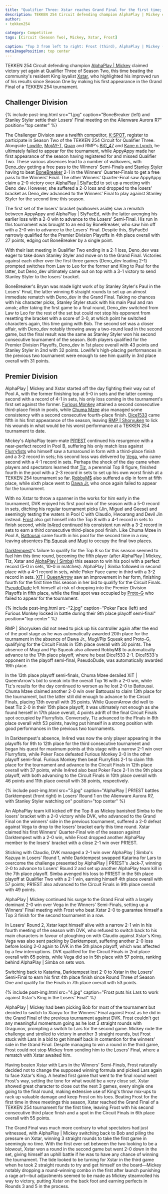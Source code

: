 ```yaml
---
title: "Qualifier Three: Xstar reaches Grand Final for the first time; Top 16 decided for Circuit Finals"
description: TEKKEN 254 Circuit defending champion AlphaPlay | Mickey claimed victory yet again at Qualifier Three of Season Two, this time beating the community's resident King loyalist Xstar.
author:
- tekken254

category: Competitive
tags: [Circuit (Season Two), Mickey, Xstar, Frost]

caption: "Top 3 from left to right: Frost (third), AlphaPlay | Mickey (first) and Xstar (second)"
metaImagePosition: top center
---
```

<p>TEKKEN 254 Circuit defending champion <a href="/circuit/tekken/profile.html?id=2907096" target="_blank">AlphaPlay | Mickey</a> claimed victory yet again at Qualifier Three of Season Two, this time beating the community's resident King loyalist <a href="/circuit/tekken/profile.html?id=4183920" target="_blank">Xstar</a>, who highlighted his improved run of his results since Season One by making his first appearance in the Grand Final of a TEKKEN 254 tournament.</p>

<section>
    <h2 class="site-red uppercase">Challenger Division</h2>
    {% include post-img.html src="1.jpg" caption="BoneBreaker (left) and Stanley Styler settle their Losers' Final meeting on the Alienware Aurora R7" position="top center" %}
    <p>The Challenger Division saw a twelfth competitor, <a href="/circuit/tekken/profile.html?id=2039551" target="_blank">K-SPOT</a>, register to participate in Season Two of the TEKKEN 254 Circuit for Qualifier Three. Alongside <a href="/circuit/tekken/profile.html?id=6265787" target="_blank">Lowlife</a>, <a href="/circuit/tekken/profile.html?id=6507421" target="_blank">MojAY-T</a>, <a href="/circuit/tekken/profile.html?id=2460288" target="_blank">Quan</a> and RMP's <a href="/circuit/tekken/profile.html?id=9245989" target="_blank">BiG_47</a> and <a href="/circuit/tekken/profile.html?id=0395544" target="_blank">Kane n Lynch</a>, he ultimately failed to appear for the tournament, while AppyAppy made her first appearance of the season having registered for and missed Qualifier Two. These various absences lead to a number of walkovers, with <a href="/circuit/tekken/profile.html?id=2782272" target="_blank">Deno_dev</a> getting a free pass to the Winners' Semi-Finals and <a href="/circuit/tekken/profile.html?id=1998890" target="_blank">Stanley Styler</a> having to beat <a href="/circuit/tekken/profile.html?id=7064332" target="_blank">BoneBreaker</a> 2-1 in the Winners' Quarter-Finals to get a free pass to the Winners' Final. The other Winners' Quarter-Final saw AppyAppy claim a 2-0 victory over <a href="/circuit/tekken/profile.html?id=3797413" target="_blank">AlphaPlay | SlyFacEd</a> to set up a meeting with Deno_dev. However, she suffered a 2-0 loss and dropped to the losers' bracket as Deno_dev advanced to the Winners' Final to play against Stanley Styler for the second time this season.</p>
    <p>The first set of the losers' bracket (walkovers aside) saw a rematch between AppyAppy and AlphaPlay | SlyFacEd, with the latter avenging his earlier loss with a 2-0 win to advance to the Losers' Semi-Final. His run in this tournament was brought to an end by BoneBreaker, who saw him off with a 2-0 win to advance to the Losers' Final. Despite this, SlyFacEd narrowly qualified for the Premier Division Playoffs in 4th place overall with 27 points, edging out BoneBreaker by a single point.</p>
    <p>With their last meeting in Qualifier Two ending in a 2-1 loss, Deno_dev was eager to take down Stanley Styler and move on to the Grand Final. Victories against each other over the first three games (Deno_dev leading 2-1) prompted switches from Law to Leo for the former and King to Paul for the latter, but Deno_dev ultimately came out on top with a 3-1 victory to send Stanley Styler to the losers' bracket.</p>
    <p>BoneBreaker's Bryan was made light work of by Stanley Styler's Paul in the Losers' Final, the latter winning 6 straight rounds to set up an almost immediate rematch with Deno_dev in the Grand Final. Taking no chances with his character picks, Stanley Styler stuck with his main Paul and ran amok; after taking the first game to a final round, Deno_dev switched from Law to Leo for the rest of the set but could not stop his opponent from resetting the bracket with a score of 3-0, at which point he switched characters again, this time going with Bob. The second set was a closer affair, with Deno_dev notably throwing away a two-round lead in the second game, but the final result was the same as Stanley Styler won his second consecutive tournament of the season. Both players qualified for the Premier Division Playoffs, Deno_dev in 1st place overall with 43 points and Stanley Styler in 2nd with 32 points. Lowlife's high-placing performances in the previous two tournament were enough to see him qualify in 3rd place overall with 31 points.</p>
</section>

<section>
    <h2 class="site-red uppercase">Premier Division</h2>
    <p>AlphaPlay | Mickey and Xstar started off the day fighting their way out of Pool A, with the former finishing top at 5-0 in sets and the latter coming second with a record of 4-1 in sets, his only loss coming in the tournament's first set against the former. <a href="/circuit/tekken/profile.html?id=3798058" target="_blank">Furious Monkey</a> attained a second consecutive third-place finish in pools, while <a href="/circuit/tekken/profile.html?id=4241790" target="_blank">Chuma Mzee</a> also managed some consistency with a second consecutive fourth-place finish. <a href="/circuit/tekken/profile.html?id=2875928" target="_blank">Dice1533</a> came fifth in his first appearance of the season, leaving <a href="/circuit/tekken/profile.html?id=1677506" target="_blank">RMP | Shoryuken</a> to lick his wounds in what would be his worst performance at a TEKKEN 254 tournament to date.</p>
    <p>Mickey's AlphaPlay team-mate <a href="/circuit/tekken/profile.html?id=8665351" target="_blank">PR1EST</a> continued his resurgence with a near-perfect record in Pool B, suffering his only match loss against <a href="/circuit/tekken/profile.html?id=9970940" target="_blank">Flurryfists</a> who himself saw a turnaround in form with a third-place finish and a 3-2 record in sets; his second loss was delivered by <a href="/circuit/tekken/profile.html?id=7167649" target="_blank">Vega</a>, who came second with a 4-1 record in sets. Perhaps the shock of the day came when players and spectators learned that <a href="/circuit/tekken/profile.html?id=4449622" target="_blank">Tiz</a>, a perennial Top 8 figure, finished fourth in the pool with a 2-3 record in sets to set up his own worst finish at a TEKKEN 254 tournament so far. <a href="/circuit/tekken/profile.html?id=9894033" target="_blank">RobbyM$</a> also suffered a dip in form at fifth place, while sixth place went to <a href="/circuit/tekken/profile.html?id=3027689" target="_blank">Dawa Jr.</a> who once again failed to appear for the tournament.</p>
    <p>With no Xstar to throw a spanner in the works for him early in the tournament, DVK enjoyed his first pool win of the season with a 5-0 record in sets, ditching his regular tournament picks (Jin, Miguel and Geese) and seemingly testing the waters in Pool C with Claudio, Hwoarang and Devil Jin instead. <a href="/circuit/tekken/profile.html?id=4644523" target="_blank">Frost</a> also got himself into the Top 8 with a 4-1 record in sets to finish second, while <a href="/circuit/tekken/profile.html?id=4486671" target="_blank">In4red</a> continued his consistent run with a 3-2 record in sets to earn a third consecutive third-place pool finish. Like Chuma Mzee in Pool A, <a href="/circuit/tekken/profile.html?id=0145831" target="_blank">Battousai</a> came fourth in his pool for the second time in a row, leaving absentees <a href="/circuit/tekken/profile.html?id=5625849" target="_blank">Pip Squeak</a> and <a href="/circuit/tekken/profile.html?id=7479116" target="_blank">Mugi</a> to occupy the final two places.</p>
    <p><a href="/circuit/tekken/profile.html?id=0749083" target="_blank">Darktempest</a>'s failure to qualify for the Top 8 so far this season seemed to fuel him this time round, becoming the fifth player (after AlphaPlay | Mickey, Tiz, Xstar and <a href="/circuit/tekken/profile.html?id=2685183" target="_blank">AlphaPlay | Simba</a>) this season to win his pool with a perfect record (5-0 in sets, 10-0 in matches). AlphaPlay | Simba followed in second place with a 4-1 record in sets, while Poker Face came in third with a 3-2 record in sets. <a href="/circuit/tekken/profile.html?id=" target="_blank">XiT | QueenArrow</a> saw an improvement in her form, finishing fourth for the first time this season in her bid to qualify for the Circuit Finals. <a href="/circuit/tekken/profile.html?id=" target="_blank">PseudoDude</a> left himself at risk of dropping into the Premier Division Playoffs in fifth place, while the final spot was occupied by <a href="/circuit/tekken/profile.html?id=" target="_blank">Proto-G</a> who failed to appear for the tournament.</p>
    {% include post-img.html src="2.jpg" caption="Poker Face (left) and Furious Monkey locked in battle during their 9th place playoff semi-final" position="top center" %}
    <p>RMP | Shoryuken did not need to pick up his controller again after the end of the pool stage as he was automatically awarded 20th place for the tournament in the absence of Dawa Jr., Mugi/Pip Squeak and Proto-G, qualifying for the Circuit Finals in 15th place overall with 30 points. The absence of Mugi and Pip Squeak also allowed RobbyM$ to automatically advance to the 17th place playoff, where he beat Dice1533 2-1. Dice1533's opponent in the playoff semi-final, PseudoDude, was automatically awarded 19th place.</p>
    <p>In the 13th place playoff semi-finals, Chuma Mzee derailed XiT | QueenArrow's bid to sneak into the overall Top 16 with a 2-0 win, while Tiz's results for the day continued to worsen as he lost 2-0 to Battousai. Chuma Mzee claimed another 2-0 win over Battousai to claim 13th place for the tournament, but the latter still did enough to advance to the Circuit Finals, placing 13th overall with 35 points. While QueenArrow did well to beat Tiz 2-0 in their 15th place playoff, it was ultimately not enough as she found herself in 17th place overall, 4 points adrift of the final Circuit Finals spot occupied by Flurryfists. Conversely, Tiz advanced to the FInals in 8th place overall with 53 points, having put himself in a strong position with good performances in the previous two tournaments.</p>
    <p>In Darktempest's absence, In4red was now the only player appearing in the playoffs for 9th to 12th place for the third consecutive tournament and began his quest for maximum points at this stage with a narrow 2-1 win over Flurryfists, while Poker Face defeated Furious Monkey 2-0 in the other playoff semi-final. Furious Monkey then beat Flurryfists 2-1 to claim 11th place for the tournament and advance to the Circuit Finals in 12th place overall with 37 points, while In4red also beat Poker Face 2-1 in the 9th place playoff, with both advancing to the Circuit Finals in 10th place overall with 46 points and 11th place overall with 38 points, respectively.</p>
    {% include post-img.html src="3.jpg" caption="AlphaPlay | PR1EST battles Darktempest (front right) in Losers' Round 1 on the Alienware Aurora R7, with Stanley Styler watching on" position="top center" %}
    <p>An AlphaPlay team kill kicked off the Top 8 as Mickey banished Simba to the losers' bracket with a 2-0 victory while DVK, who advanced to the Grand Final on the winners' side in the previous tournament, suffered a 2-0 defeat against Vega to drop to the losers' bracket early this time round. Xstar claimed his first Winners' Quarter-Final win of the season against Darktempest with a 2-0 win, while Frost dropped another AlphaPlay member to the losers' bracket with a close 2-1 win over PR1EST.</p>
    <p>Sticking with Claudio, DVK managed a 2-1 win over AlphaPlay | Simba's Kazuya in Losers' Round 1, while Darktempest swapped Katarina for Lars to overcome the challenge presented by AlphaPlay | PR1EST's Jack-7, winning 2-0 to advance to Losers' Round 2 and set up another AlphaPlay team kill in the 7th place playoff. Simba avenged his loss to PR1EST in the 5th place playoff at Qualifier Two with a 2-1 win, earning himself 4th place overall with 57 points; PR1EST also advanced to the Circuit Finals in 9th place overall with 49 points.</p>
    <p>AlphaPlay | Mickey continued his surge to the Grand Final with a largely dominant 2-0 win over Vega in the Winners' Semi-Finals, setting up a Winners' Final meeting with Frost who beat Xstar 2-0 to guarantee himself a Top 3 finish for the second tournament in a row.</p>
    <p>In Losers' Round 2, Xstar kept himself alive with a narrow 2-1 win in his fourth meeting of the season with DVK, who refused to switch back to his main characters in favour of ploughing on with Claudio against Xstar's King. Vega was also sent packing by Darktempest, suffering another 2-0 loss before losing 2-0 again to DVK in the 5th place playoff, which was affected by a few interruptions. DVK qualified for the Circuit Finals in 2nd place overall with 65 points, while Vega did so in 5th place with 57 points, ranking behind AlphaPlay | Simba on sets won.</p>
    <p>Switching back to Katarina, Darktempest lost 2-0 to Xstar in the Losers' Semi-Final to earn his first 4th place finish since Round Three of Season One and qualify for the Finals in 7th place overall with 53 points.</p>
    {% include post-img.html src="4.jpg" caption="Frost puts his Lars to work against Xstar's King in the Losers' Final" %}
    <p>AlphaPlay | Mickey had been picking Bob for most of the tournament but decided to switch to Xiaoyu for the Winners' Final against Frost as he did in the Grand Final of the previous tournament against DVK. Frost couldn't get any meaningful momentum going as he lost 3 straight rounds with Dragunov, prompting a switch to Lars for the second game. Mickey rode the challenge and strolled to victory in another 3 straight rounds, but Frost stuck with Lars in a bid to get himself back in contention for the winners' side in the Grand Final. Despite managing to win a round in the third game, Frost could not stop Mickey from sending him to the Losers' Final, where a rematch with Xstar awaited him.</p>
    <p>Having beaten Xstar with Lars in the Winners' Semi-Finals, Frost naturally decided not to change the supposed winning formula and picked Lars again to face Xstar's King. A heated first game that went to the final round went Frost's way, setting the tone for what would be a very close set. Xstar showed great character to close out the next 3 games, every single one going to the final round, making extensive use of King's throw mix-ups to rack up valuable damage and keep Frost on his toes. Beating Frost for the first time in three meetings this season, Xstar reached the Grand Final of a TEKKEN 254 tournament for the first time, leaving Frost with his second consecutive third place finish and a spot in the Circuit Finals in 6th place overall with 55 points.</p>
    <p>The Grand Final was much more contrary to what spectators had just witnessed, with AlphaPlay | Mickey switching back to Bob and piling the pressure on Xstar, winning 3 straight rounds to take the first game in seemingly no time. With the first ever set between the two looking to be a blowout, Xstar won a round in the second game but went 2-0 down in the set, giving himself an uphill battle if he was to have any chance of winning the tournament. The tide looked to be turning for Xstar in the third game when he took 2 straight rounds to try and get himself on the board—Mickey notably dropping a round-winning combo in the first after launch punishing a rage art—but adjustments seemed to be made as Mickey steamrolled his way to victory, putting Xstar on the back foot and earning perfects in Rounds 3 and 5 in the process.</p>
</section>